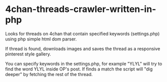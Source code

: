 # 4chan-threads-crawler-written-in-php
Looks for threads on 4chan that contain specified keywords (settings.php) using php simple html dom parser.

If thread is found, downloads images and saves the thread as a responsive pinterest style gallery.

You can specify keywords in the settings.php, for example "YLYL" will try to find the word YLYL inside OP's post. If finds a match the script will "dig deeper" by fetching the rest of the thread.
